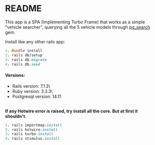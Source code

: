 # README

This app is a SPA (Implementing Turbo Frame) that works as a simple "vehicle searcher", querying all the 5 vehicle models through [pg_search](https://github.com/Casecommons/pg_search) gem.

Install like any other rails app:

``` ruby
1. Bundle install
2. rails db/setup
3. rails db:migrate
4. rails db:seed
```


#### Versions:
- Rails version: 7.1.3\
- Ruby version: 3.3.3\
- Postgresql version: 14.11

\
**If any Hotwire error is raised, try install all the core. But at first it shouldn't.**

``` ruby
1. rails importmap:install
2. rails hotwire:install
3. rails turbo:install
4. rails stimulus:install
```
